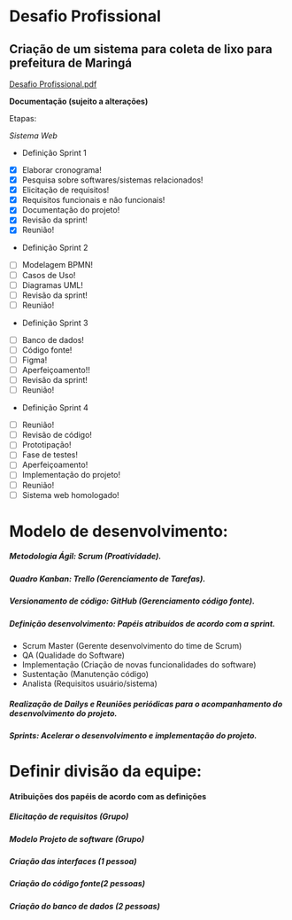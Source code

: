 # Desafio Profissional 
## Criação de um sistema para coleta de lixo para prefeitura de Maringá
[Desafio Profissional.pdf](https://github.com/Berkhz/desafio_Reciclagem/files/10832210/Desafio.Profissional.pdf)

**Documentação (sujeito a alterações)**

Etapas:

*Sistema Web*

- Definição Sprint 1
- [x] Elaborar cronograma!
- [x] Pesquisa sobre softwares/sistemas relacionados!
- [x] Elicitação de requisitos!
- [x] Requisitos funcionais e não funcionais!
- [x] Documentação do projeto!
- [x] Revisão da sprint!
- [x] Reunião!
  
- Definição Sprint 2
- [ ] Modelagem BPMN!
- [ ] Casos de Uso!
- [ ] Diagramas UML!
- [ ] Revisão da sprint!
- [ ] Reunião!

- Definição Sprint 3
- [ ] Banco de dados!
- [ ] Código fonte!
- [ ] Figma!
- [ ] Aperfeiçoamento!!
- [ ] Revisão da sprint!
- [ ] Reunião!

- Definição Sprint 4
- [ ] Reunião!
- [ ] Revisão de código!
- [ ] Prototipação!
- [ ] Fase de testes!
- [ ] Aperfeiçoamento!
- [ ] Implementação do projeto!
- [ ] Reunião!
- [ ] Sistema web homologado!

# Modelo de desenvolvimento:

##### Metodologia Ágil: Scrum (Proatividade).
##### Quadro Kanban: Trello (Gerenciamento de Tarefas).
##### Versionamento de código: GitHub (Gerenciamento código fonte).
##### Definição desenvolvimento: Papéis atribuídos de acordo com a sprint.
- Scrum Master (Gerente desenvolvimento do time de Scrum)
- QA (Qualidade do Software)
- Implementação (Criação de novas funcionalidades do software)
- Sustentação (Manutenção código)
- Analista (Requisitos usuário/sistema)
##### Realização de Dailys e Reuniões periódicas para o acompanhamento do desenvolvimento do projeto.
##### Sprints: Acelerar o desenvolvimento e implementação do projeto.

# Definir divisão da equipe:

#### Atribuições dos papéis de acordo com as definições

##### Elicitação de requisitos (Grupo)
##### Modelo Projeto de software (Grupo)
##### Criação das interfaces (1 pessoa)
##### Criação do código fonte(2 pessoas)
##### Criação do banco de dados (2 pessoas)
